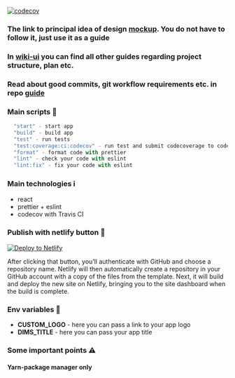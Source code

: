 [![codecov](https://codecov.io/gh/Dev-incubator/DIMS-cra/branch/main/graph/badge.svg?token=OGFOYAC3VK)](https://codecov.io/gh/Dev-incubator/DIMS-cra)

### The link to principal idea of design [mockup](https://symu.co/freebies/templates-4/merkury-dashboard-psd-template/). **You do not have to follow it, just use it as a guide**

### In **[wiki-ui](https://github.com/Dev-incubator/Wiki-UI)** you can find all other guides regarding project structure, plan etc.

### Read about good commits, git workflow requirements etc. in repo [guide](https://github.com/Dev-incubator/git)

### Main scripts 📄

```js
  "start" - start app
  "build" - build app
  "test" - run tests
  "test:coverage:ci:codecov" - run test and submit codecoverage to codecov
  "format" - format code with prettier
  "lint" - check your code with eslint
  "lint:fix" - fix your code with eslint
```

### Main technologies ℹ️

- react
- prettier + eslint
- codecov with Travis CI

### Publish with netlify button 🚀

[![Deploy to Netlify](https://www.netlify.com/img/deploy/button.svg)](https://app.netlify.com/start/deploy?repository=https://github.com/Dev-incubator/DIMS-cra#CUSTOM_LOGO=https://gofile.io/d/ECc3Qn#DIMS_TITLE="Dims%20app")

After clicking that button, you’ll authenticate with GitHub and choose a repository name. Netlify will then automatically create a repository in your GitHub account with a copy of the files from the template. Next, it will build and deploy the new site on Netlify, bringing you to the site dashboard when the build is complete.

### Env variables 📝

 - **CUSTOM_LOGO** - here you can pass a link to your app logo
 - **DIMS_TITLE** - here you can pass your app title

### Some important points ⚠️️

#### Yarn-package manager only
